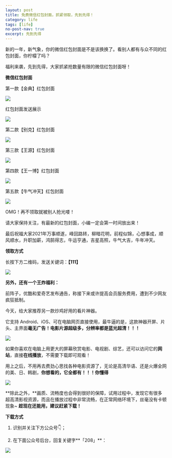 ```yaml
---
layout: post
title: 免费微信红包封面，抓紧领取，先到先得！
category: life
tags: [life]
no-post-nav: true
excerpt: 先到先得
---
```


新的一年，新气象，你的微信红包封面是不是该换换了。看别人都有与众不同的红包封面，你柠檬了吗？

福利来袭，先到先得，大家抓紧抢数量有限的微信红包封面呀！

**微信红包封面**

第一款【金典】红包封面

![](http://favorites.ren/assets/images/2021/it/fengmian/fengmian01.jpg) 


红包封面发送展示

![](http://favorites.ren/assets/images/2021/it/fengmian/fengmian03.jpg) 

第二款【别克】红包封面

![](http://favorites.ren/assets/images/2021/it/fengmian/fengmian04.jpg) 

第三款【王源】红包封面

![](http://favorites.ren/assets/images/2021/it/fengmian/fengmian05.jpg) 

第四款【王一博】红包封面

![](http://favorites.ren/assets/images/2021/it/fengmian/fengmian06.jpg) 

第五款【牛气冲天】红包封面

![](http://favorites.ren/assets/images/2021/it/fengmian/fengmian07.jpg) 

OMG！再不领取就被别人抢光喽！

请大家保持关注，有最新的红包封面，小编一定会第一时间放出来！

最后祝福大家2021年万事顺遂，峰回路转，柳暗花明，前程似锦，心想事成，顺风顺水，升职加薪，鸿鹄得志，牛运亨通，吉星高照，牛气大吉，牛年冲天。

**领取方式**

长按下方二维码，发送关键词：**【111】**

![](http://favorites.ren/assets/images/2020/it/aliyun/aliyun06.jpg) 


**另外，还有一个王炸福利：**

前阵子，优酷和爱奇艺发布通告，称接下来或许提高会员服务费用，遭到不少网友疯狂抵制。

今天，给大家推荐另一款炒鸡好用的看片神器。

它支持 Android、iOS、可在电脑网页直接使用，最牛逼的是，这款神器开屏、片头、主界面**毫无广告！电影片源超级多，分辨率都是蓝光超清！！！**

![](http://favorites.ren/assets/images/2021/it/fengmian/fengmian09.jpg) 

如果你喜欢在电脑上用更大的屏幕欣赏电影、电视剧、综艺，还可以访问它的**网站**，直接**在线播放**，不需要下载即可观看！

用上之后，不用再去费劲心思找各种电影资源了，无论是高清华语、还是火爆全网的美、日、韩剧，**你想看的，它全都有！！！你懂得**

![](http://favorites.ren/assets/images/2021/it/fengmian/fengmian10.jpg) 

**除此之外，**画质、流畅度也会得到很好的保障，试用过程中，发现它有很多超高清影视资源，而且在播放过程中非常流畅，在正常网络环境下，丝毫没有卡顿现象~ **趁现在还能用，建议赶紧下载！**

**下载方式**

1.  识别并关注下方公众号👇；

2. 在下面公众号后台，回复关键字**「208」**：

![](http://favorites.ren/assets/images/2020/it/aliyun/aliyun09.jpg) 
